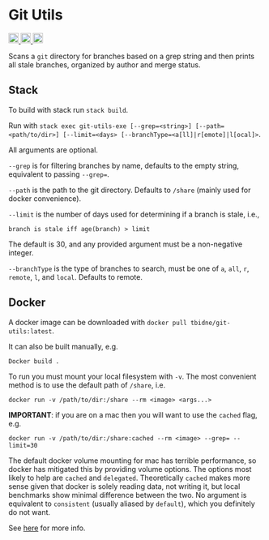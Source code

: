 # Git Utils

<p>
    <a href="https://github.com/tbidne/git-utils/workflows/stack%20build/badge.svg?branch=master" alt="stack build">
        <img src="https://img.shields.io/github/workflow/status/tbidne/git-utils/stack build/master?logo=haskell&style=plastic" height="20"/>
    </a>
    <a href="https://github.com/tbidne/git-utils/workflows/docker%20push/badge.svg?branch=master" alt="docker hub">
        <img src="https://img.shields.io/github/workflow/status/tbidne/git-utils/docker push/master?logo=docker&logoColor=white&style=plastic" height="20"/>
    </a>
    <a href="https://hub.docker.com/repository/docker/tbidne/git-utils" alt="docker hub">
        <img src="https://img.shields.io/static/v1?label=docker&message=hub&color=089cec&style=plastic&logo=docker&logoColor=white" height="20"/>
    </a>
</p>

Scans a `git` directory for branches based on a grep string and then prints all stale branches, organized by author and merge status.

## Stack

To build with stack run `stack build`.

Run with `stack exec git-utils-exe [--grep=<string>] [--path=<path/to/dir>] [--limit=<days> [--branchType=<a[ll]|r[emote]|l[ocal]>`.

All arguments are optional.

`--grep` is for filtering branches by name, defaults to the empty string, equivalent to passing `--grep=`.

`--path` is the path to the git directory. Defaults to `/share` (mainly used for docker convenience).

 `--limit` is the number of days used for determining if a branch is stale, i.e.,

 ```
 branch is stale iff age(branch) > limit
 ```

The default is 30, and any provided argument must be a non-negative integer.

`--branchType` is the type of branches to search, must be one of `a`, `all`, `r`, `remote`, `l`, and `local`. Defaults to remote.

## Docker

A docker image can be downloaded with `docker pull tbidne/git-utils:latest`.

It can also be built manually, e.g.

```docker
Docker build .
```

To run you must mount your local filesystem with `-v`. The most convenient method is to use the default path of `/share`, i.e.

```docker
docker run -v /path/to/dir:/share --rm <image> <args...>
```

**IMPORTANT**: if you are on a mac then you will want to use the `cached` flag, e.g.

```docker
docker run -v /path/to/dir:/share:cached --rm <image> --grep= --limit=30
```

The default docker volume mounting for mac has terrible performance, so docker has mitigated this by providing volume options. The options most likely to help are `cached` and `delegated`. Theoretically `cached` makes more sense given that docker is solely reading data, not writing it, but local benchmarks show minimal difference between the two. No argument is equivalent to `consistent` (usually aliased by `default`), which you definitely do not want.

See [here](https://docs.docker.com/docker-for-mac/osxfs-caching/) for more info.
